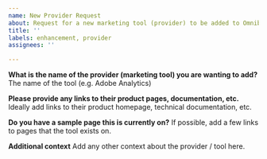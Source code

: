 ```yaml
---
name: New Provider Request
about: Request for a new marketing tool (provider) to be added to Omnibug
title: ''
labels: enhancement, provider
assignees: ''

---
```


**What is the name of the provider (marketing tool) you are wanting to add?**
The name of the tool (e.g. Adobe Analytics)

**Please provide any links to their product pages, documentation, etc.**
Ideally add links to their product homepage, technical documentation, etc.

**Do you have a sample page this is currently on?**
If possible, add a few links to pages that the tool exists on. 

**Additional context**
Add any other context about the provider / tool here.
